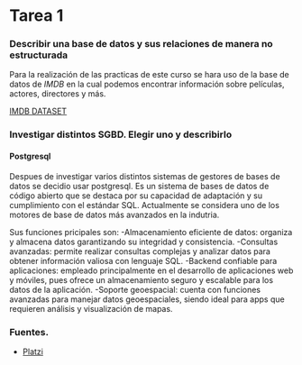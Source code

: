 # Tarea 1

### Describir una base de datos y sus relaciones de manera no estructurada

Para la realización de las practicas de este curso se hara uso de la base de datos de *IMDB* en la cual podemos encontrar información sobre películas, actores, directores y más.

[IMDB DATASET](https://developer.imdb.com/non-commercial-datasets/)

### Investigar distintos SGBD. Elegir uno y describirlo ###
#### Postgresql ####
Despues de investigar varios distintos sistemas de gestores de bases de datos se decidio usar postgresql.
Es un sistema de bases de datos de código abierto que se destaca por su capacidad de adaptación y su cumplimiento con el estándar SQL. 
Actualmente se considera uno de los motores de base de datos más avanzados en la indutria.

Sus funciones pricipales son:
-Almacenamiento eficiente de datos: organiza y almacena datos garantizando su integridad y consistencia.
-Consultas avanzadas: permite realizar consultas complejas y analizar datos para obtener información valiosa con lenguaje SQL.
-Backend confiable para aplicaciones: empleado principalmente en el desarrollo de aplicaciones web y móviles, pues ofrece un almacenamiento seguro y escalable para los datos de la aplicación.
-Soporte geoespacial: cuenta con funciones avanzadas para manejar datos geoespaciales, siendo ideal para apps que requieren análisis y visualización de mapas.



### Fuentes. ###
- [Platzi](https://platzi.com/blog/que-es-postgresql/)

